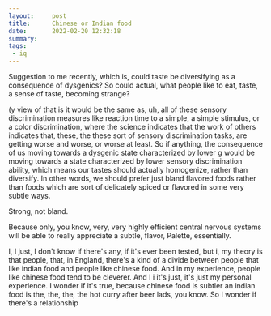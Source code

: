 ```yaml
---
layout:     post
title:      Chinese or Indian food
date:       2022-02-20 12:32:18
summary:    
tags:
 - iq
---
```


Suggestion to me recently, which is, could taste be diversifying as a consequence of dysgenics? So could actual, what people like to eat, taste, a sense of taste, becoming strange?

(y view of that is it would be the same as, uh, all of these sensory discrimination measures like reaction time to a simple, a simple stimulus, or a color discrimination, where the science indicates that the work of others indicates that, these, the these sort of sensory discrimination tasks, are getting worse and worse, or worse at least. So if anything, the consequence of us moving towards a dysgenic state characterized by lower g would be moving towards a state characterized by lower sensory discrimination ability, which means our tastes should actually homogenize, rather than diversify. In other words, we should prefer just bland flavored foods rather than foods which are sort of delicately spiced or flavored in some very subtle ways. 

Strong, not bland.

Because only, you know, very, very highly efficient central nervous systems will be able to really appreciate a subtle, flavor, Palette, essentially.

I, I just, I don't know if there's any, if it's ever been tested, but i, my theory is that people, that, in England, there's a kind of a divide between people that like indian food and people like chinese food. And in my experience, people like chinese food tend to be cleverer. And I i it's just, it's just my personal experience. I wonder if it's true, because chinese food is subtler an indian food is the, the, the, the hot curry after beer lads, you know. So I wonder if there's a relationship